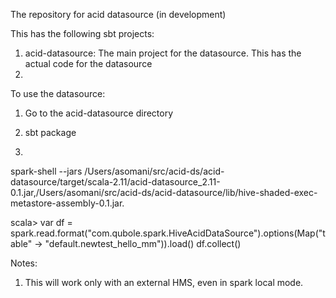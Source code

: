 The repository for acid datasource (in development)

This has the following sbt projects:
1. acid-datasource: The main project for the datasource. This has the actual code for the datasource
2. 



To use the datasource:
1. Go to the acid-datasource directory
2. sbt package

3. 
spark-shell --jars /Users/asomani/src/acid-ds/acid-datasource/target/scala-2.11/acid-datasource_2.11-0.1.jar,/Users/asomani/src/acid-ds/acid-datasource/lib/hive-shaded-exec-metastore-assembly-0.1.jar.

scala> var df = spark.read.format("com.qubole.spark.HiveAcidDataSource").options(Map("table" -> "default.newtest_hello_mm")).load()
df.collect()




Notes:
1. This will work only with an external HMS, even in spark local mode.
